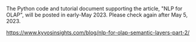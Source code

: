 The Python code and tutorial document supporting the article, "NLP for OLAP", will be posted in early-May 2023. Please check again after May 5, 2023.

https://www.kyvosinsights.com/blog/nlp-for-olap-semantic-layers-part-2/
